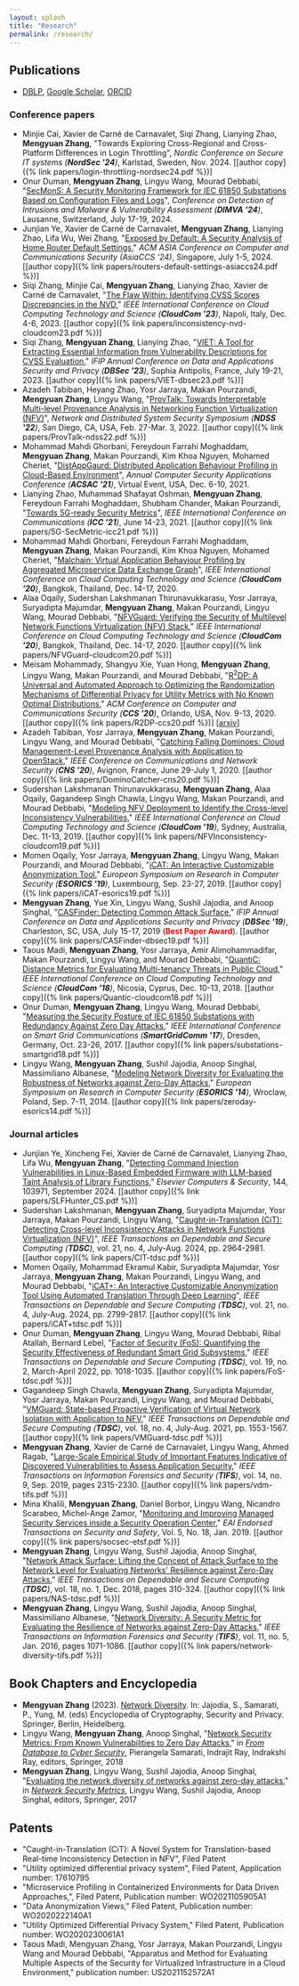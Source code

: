 ```yaml
---
layout: splash
title: "Research"
permalink: /research/
---
```


## Publications

- [DBLP](https://dblp.org/pid/150/5462-1.html), [Google Scholar](https://scholar.google.com/citations?user=XebXoxIAAAAJ), [ORCID](https://orcid.org/0000-0001-7457-5198)

### Conference papers

- Minjie Cai, Xavier de Carné de Carnavalet, Siqi Zhang, Lianying Zhao, **Mengyuan Zhang**,
  "Towards Exploring Cross-Regional and Cross-Platform Differences in Login Throttling",
  *Nordic Conference on Secure IT systems (**NordSec '24**)*, Karlstad, Sweden, Nov. 2024. [[author copy]({% link papers/login-throttling-nordsec24.pdf %})]
- Onur Duman, **Mengyuan Zhang**, Lingyu Wang, Mourad Debbabi,
  "[SecMonS: A Security Monitoring Framework for IEC 61850 Substations Based on Configuration Files and Logs](https://link.springer.com/chapter/10.1007/978-3-031-64171-8_25)",
  *Conference on Detection of Intrusions and Malware & Vulnerability Assessment (**DIMVA '24**)*, Lausanne, Switzerland, July 17-19, 2024.
- Junjian Ye, Xavier de Carné de Carnavalet, **Mengyuan Zhang**, Lianying Zhao, Lifa Wu, Wei Zhang,
  "[Exposed by Default: A Security Analysis of Home Router Default Settings](https://dl.acm.org/doi/10.1145/3634737.3637671),"
  *ACM ASIA Conference on Computer and Communications Security (AsiaCCS '24)*, Singapore, July 1-5, 2024. [[author copy]({% link papers/routers-default-settings-asiaccs24.pdf %})]
- Siqi Zhang, Minjie Cai, **Mengyuan Zhang**, Lianying Zhao, Xavier de Carné de Carnavalet,
  "[The Flaw Within: Identifying CVSS Scores Discrepancies in the NVD](https://ieeexplore.ieee.org/document/10475839),"
  *IEEE International Conference on Cloud Computing Technology and Science (**CloudCom '23**)*, Napoli, Italy, Dec. 4-6, 2023. [[author copy]({% link papers/inconsistency-nvd-cloudcom23.pdf %})]
- Siqi Zhang, **Mengyuan Zhang**, Lianying Zhao,
  "[VIET: A Tool for Extracting Essential Information from Vulnerability Descriptions for CVSS Evaluation](https://link.springer.com/chapter/10.1007/978-3-031-37586-6_23),"
  *IFIP Annual Conference on Data and Applications Security and Privacy (**DBSec '23**)*, Sophia Antipolis, France, July 19-21, 2023. [[author copy]({% link papers/VIET-dbsec23.pdf %})]
- Azadeh Tabiban, Heyang Zhao, Yosr Jarraya, Makan Pourzandi, **Mengyuan Zhang**, Lingyu Wang,
  "[ProvTalk: Towards Interpretable Multi-level Provenance Analysis in Networking Function Virtualization (NFV)](https://www.ndss-symposium.org/ndss-paper/auto-draft-232/)",
  *Network and Distributed System Security Symposium (**NDSS '22**)*, San Diego, CA, USA, Feb. 27-Mar. 3, 2022. [[author copy]({% link papers/ProvTalk-ndss22.pdf %})]
- Mohammad Mahdi Ghorbani, Fereydoun Farrahi Moghaddam, **Mengyuan Zhang**, Makan Pourzandi, Kim Khoa Nguyen, Mohamed Cheriet,
  "[DistAppGaurd: Distributed Application Behaviour Profiling in Cloud-Based Environment](https://dl.acm.org/doi/10.1145/3485832.3485907)",
  *Annual Computer Security Applications Conference (**ACSAC '21**)*, Virtual Event, USA, Dec. 6-10, 2021.
- Lianying Zhao, Muhammad Shafayat Oshman, **Mengyuan Zhang**, Fereydoun Farrahi Moghaddam, Shubham Chander, Makan Pourzandi,
  "[Towards 5G-ready Security Metrics](https://ieeexplore.ieee.org/document/9500349/)",
  *IEEE International Conference on Communications (**ICC '21**)*, June 14-23, 2021. [[author copy]({% link papers/5G-SecMetric-icc21.pdf %})]
- Mohammad Mahdi Ghorbani, Fereydoun Farrahi Moghaddam, **Mengyuan Zhang**, Makan Pourzandi, Kim Khoa Nguyen, Mohamed Cheriet,
  "[Malchain: Virtual Application Behaviour Profiling by Aggregated Microservice Data Exchange Graph](https://ieeexplore.ieee.org/document/9407328)",
  *IEEE International Conference on Cloud Computing Technology and Science (**CloudCom '20**)*, Bangkok, Thailand, Dec. 14-17, 2020.
- Alaa Oqaily, Sudershan Lakshmanan Thirunavukkarasu, Yosr Jarraya, Suryadipta Majumdar, **Mengyuan Zhang**, Makan Pourzandi, Lingyu Wang, Mourad Debbabi,
  "[NFVGuard: Verifying the Security of Multilevel Network Functions Virtualization (NFV) Stack](https://ieeexplore.ieee.org/document/9407318),"
  *IEEE International Conference on Cloud Computing Technology and Science (**CloudCom '20**)*, Bangkok, Thailand, Dec. 14-17, 2020. [[author copy]({% link papers/NFVGuard-cloudcom20.pdf %})]
- Meisam Mohammady, Shangyu Xie, Yuan Hong, **Mengyuan Zhang**, Lingyu Wang, Makan Pourzandi, and Mourad Debbabi,
  "[R<sup>2</sup>DP: A Universal and Automated Approach to Optimizing the Randomization Mechanisms of Differential Privacy for Utility Metrics with No Known Optimal Distributions](https://dl.acm.org/doi/10.1145/3372297.3417259),"
  *ACM Conference on Computer and Communications Security (**CCS '20**)*, Orlando, USA, Nov. 9-13, 2020. [[author copy]({% link papers/R2DP-ccs20.pdf %})] [[arxiv](https://arxiv.org/abs/2009.09451)]
- Azadeh Tabiban, Yosr Jarraya, **Mengyuan Zhang**, Makan Pourzandi, Lingyu Wang, and Mourad Debbabi,
  "[Catching Falling Dominoes: Cloud Management-Level Provenance Analysis with Application to OpenStack](https://ieeexplore.ieee.org/document/9162251),"
  *IEEE Conference on Communications and Network Security (**CNS '20**)*, Avignon, France, June 29-July 1, 2020. [[author copy]({% link papers/DominoCatcher-cns20.pdf %})]
- Sudershan Lakshmanan Thirunavukkarasu, **Mengyuan Zhang**, Alaa Oqaily, Gagandeep Singh Chawla, Lingyu Wang, Makan Pourzandi, and Mourad Debbabi,
  "[Modeling NFV Deployment to Identify the Cross-level Inconsistency Vulnerabilities](https://ieeexplore.ieee.org/document/8968892),"
  *IEEE International Conference on Cloud Computing Technology and Science (**CloudCom '19**)*, Sydney, Australia, Dec. 11-13, 2019. [[author copy]({% link papers/NFVInconsistency-cloudcom19.pdf %})]
- Momen Oqaily, Yosr Jarraya, **Mengyuan Zhang**, Lingyu Wang, Makan Pourzandi, and Mourad Debbabi,
  "[iCAT: An Interactive Customizable Anonymization Tool](https://link.springer.com/chapter/10.1007/978-3-030-29959-0_32),"
  *European Symposium on Research in Computer Security (**ESORICS '19**)*, Luxembourg, Sep. 23-27, 2019. [[author copy]({% link papers/iCAT-esorics19.pdf %})]
- **Mengyuan Zhang**, Yue Xin, Lingyu Wang, Sushil Jajodia, and Anoop Singhal,
  "[CASFinder: Detecting Common Attack Surface](https://link.springer.com/chapter/10.1007/978-3-030-22479-0_18),"
  *IFIP Annual Conference on Data and Applications Security and Privacy (**DBSec '19**)*, Charleston, SC, USA, July 15-17, 2019 (**<span style="color:red">Best Paper Award</span>**). [[author copy]({% link papers/CASFinder-dbsec19.pdf %})]
- Taous Madi, **Mengyuan Zhang**, Yosr Jarraya, Amir Alimohammadifar, Makan Pourzandi, Lingyu Wang, and Mourad Debbabi,
  "[QuantiC: Distance Metrics for Evaluating Multi-tenancy Threats in Public Cloud](https://ieeexplore.ieee.org/document/8591011),"
  *IEEE International Conference on Cloud Computing Technology and Science (**CloudCom '18**)*, Nicosia, Cyprus, Dec. 10-13, 2018. [[author copy]({% link papers/Quantic-cloudcom18.pdf %})]
- Onur Duman, **Mengyuan Zhang**, Lingyu Wang, Mourad Debbabi,
  "[Measuring the Security Posture of IEC 61850 Substations with Redundancy Against Zero Day Attacks](https://ieeexplore.ieee.org/document/8340727),"
  *IEEE International Conference on Smart Grid Communications (**SmartGridComm '17**)*, Dresden, Germany, Oct. 23-26, 2017. [[author copy]({% link papers/substations-smartgrid18.pdf %})]
- Lingyu Wang, **Mengyuan Zhang**, Sushil Jajodia, Anoop Singhal, Massimiliano Albanese,
  "[Modeling Network Diversity for Evaluating the Robustness of Networks against Zero-Day Attacks](https://link.springer.com/chapter/10.1007/978-3-319-11212-1_28),"
  *European Symposium on Research in Computer Security (**ESORICS '14**)*, Wroclaw, Poland, Sep. 7-11, 2014. [[author copy]({% link papers/zeroday-esorics14.pdf %})]


### Journal articles

- Junjian Ye, Xincheng Fei, Xavier de Carné de Carnavalet, Lianying Zhao, Lifa Wu, **Mengyuan Zhang**,
  "[Detecting Command Injection Vulnerabilities in Linux-Based Embedded Firmware with LLM-based Taint Analysis of Library Functions](https://dl.acm.org/doi/10.1145/3597926.3598062),"
  *Elsevier Computers & Security*, 144, 103971, September 2024. [[author copy]({% link papers/SLFHunter_CS.pdf %})]
- Sudershan Lakshmanan, **Mengyuan Zhang**, Suryadipta Majumdar, Yosr Jarraya, Makan Pourzandi, Lingyu Wang,
  "[Caught-in-Translation (CiT): Detecting Cross-level Inconsistency Attacks in Network Functions Virtualization (NFV)](https://ieeexplore.ieee.org/document/10268045)",
  *IEEE Transactions on Dependable and Secure Computing (**TDSC**)*, vol. 21, no. 4, July-Aug. 2024, pp. 2964-2981. [[author copy]({% link papers/CIT-tdsc.pdf %})]
- Momen Oqaily, Mohammad Ekramul Kabir, Suryadipta Majumdar, Yosr Jarraya, **Mengyuan Zhang**, Makan Pourzandi, Lingyu Wang, and Mourad Debbabi,
  "[iCAT+: An Interactive Customizable Anonymization Tool Using Automated Translation Through Deep Learning](https://ieeexplore.ieee.org/document/10263609)",
  *IEEE Transactions on Dependable and Secure Computing (**TDSC**)*, vol. 21, no. 4, July-Aug. 2024, pp. 2799-2817. [[author copy]({% link papers/iCAT+tdsc.pdf %})]
- Onur Duman, **Mengyuan Zhang**, Lingyu Wang, Mourad Debbabi, Ribal Atallah, Bernard Lebel,
  "[Factor of Security (FoS): Quantifying the Security Effectiveness of Redundant Smart Grid Subsystems](https://ieeexplore.ieee.org/document/9142445),"
  *IEEE Transactions on Dependable and Secure Computing (**TDSC**)*, vol. 19, no. 2, March-April 2022, pp. 1018-1035. [[author copy]({% link papers/FoS-tdsc.pdf %})]
- Gagandeep Singh Chawla, **Mengyuan Zhang**, Suryadipta Majumdar, Yosr Jarraya, Makan Pourzandi, Lingyu Wang, and Mourad Debbabi,
  "[VMGuard: State-based Proactive Verification of Virtual Network Isolation with Application to NFV](https://ieeexplore.ieee.org/document/9273224),"
  *IEEE Transactions on Dependable and Secure Computing (**TDSC**)*, vol. 18, no. 4, July-Aug. 2021, pp. 1553-1567. [[author copy]({% link papers/VMGuard-tdsc.pdf %})]
- **Mengyuan Zhang**, Xavier de Carné de Carnavalet, Lingyu Wang, Ahmed Ragab,
  "[Large-Scale Empirical Study of Important Features Indicative of Discovered Vulnerabilities to Assess Application Security](https://ieeexplore.ieee.org/document/8629314),"
  *IEEE Transactions on Information Forensics and Security (**TIFS**)*, vol. 14, no. 9, Sep. 2019, pages 2315-2330. [[author copy]({% link papers/vdm-tifs.pdf %})]
- Mina Khalili, **Mengyuan Zhang**, Daniel Borbor, Lingyu Wang, Nicandro Scarabeo, Michel-Ange Zamor,
  "[Monitoring and Improving Managed Security Services inside a Security Operation Center](https://publications.eai.eu/index.php/sesa/article/view/196),"
  *EAI Endorsed Transactions on Security and Safety*, Vol. 5, No. 18, Jan. 2019. [[author copy]({% link papers/socsec-etsf.pdf %})]
- **Mengyuan Zhang**, Lingyu Wang, Sushil Jajodia, Anoop Singhal,
  "[Network Attack Surface: Lifting the Concept of Attack Surface to the Network Level for Evaluating Networks' Resilience against Zero-Day Attacks](https://ieeexplore.ieee.org/document/8585133),"
  *IEEE Transactions on Dependable and Secure Computing (**TDSC**)*, vol. 18, no. 1, Dec. 2018, pages 310-324. [[author copy]({% link papers/NAS-tdsc.pdf %})]
- **Mengyuan Zhang**, Lingyu Wang, Sushil Jajodia, Anoop Singhal, Massimiliano Albanese,
  "[Network Diversity: A Security Metric for Evaluating the Resilience of Networks against Zero-Day Attacks](https://ieeexplore.ieee.org/document/7378495),"
  *IEEE Transactions on Information Forensics and Security (**TIFS**)*, vol. 11, no. 5, Jan. 2016, pages 1071-1086. [[author copy]({% link papers/network-diversity-tifs.pdf %})]

## Book Chapters and Encyclopedia
- **Mengyuan Zhang** (2023). [Network Diversity](https://link.springer.com/referenceworkentry/10.1007/978-3-642-27739-9_1775-1). In: Jajodia, S., Samarati, P., Yung, M. (eds) Encyclopedia of Cryptography, Security and Privacy. Springer, Berlin, Heidelberg.
- Lingyu Wang, **Mengyuan Zhang**, Anoop Singhal, "[Network Security Metrics: From Known Vulnerabilities to Zero Day Attacks](https://link.springer.com/chapter/10.1007/978-3-030-04834-1_22)," in *[From Database to Cyber Security](https://link.springer.com/book/10.1007/978-3-030-04834-1)*, Pierangela Samarati, Indrajit Ray, Indrakshi Ray, editors, Springer, 2018
- **Mengyuan Zhang**, Lingyu Wang, Sushil Jajodia, Anoop Singhal, "[Evaluating the network diversity of networks against zero-day attacks](https://link.springer.com/chapter/10.1007/978-3-319-66505-4_6)," in *[Network Security Metrics](https://link.springer.com/book/10.1007/978-3-319-66505-4)*, Lingyu Wang, Sushil Jajodia, Anoop Singhal, editors, Springer, 2017

## Patents

- "Caught-in-Translation (CiT): A Novel System for Translation-based Real-time Inconsistency Detection in NFV", Filed Patent
- "Utility optimized differential privacy system", Filed Patent, Application number: 17610795
- "Microservice Profiling in Containerized Environments for Data Driven Approaches,", Filed Patent, Publication number: WO2021105905A1
- "Data Anonymization Views," Filed Patent, Publication number: WO2020222140A1
- "Utility Optimized Differential Privacy System," Filed Patent, Publication number: WO2020230061A1
- Taous Madi, Mengyuan Zhang, Yosr Jarraya, Makan Pourzandi, Lingyu Wang and Mourad Debbabi, "Apparatus and Method for Evaluating Multiple Aspects of the Security for Virtualized Infrastructure in a Cloud Environment," publication number: US2021152572A1
